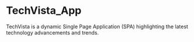 # TechVista_App
TechVista is a dynamic Single Page Application (SPA) highlighting the latest technology advancements and trends.
